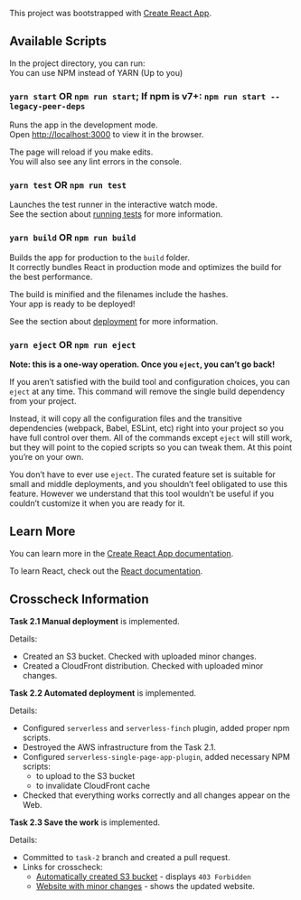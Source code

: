 This project was bootstrapped with [Create React App](https://github.com/facebook/create-react-app).

## Available Scripts

In the project directory, you can run:  
You can use NPM instead of YARN (Up to you)  

### `yarn start` OR `npm run start`; If npm is v7+: `npm run start --legacy-peer-deps`

Runs the app in the development mode.<br />
Open [http://localhost:3000](http://localhost:3000) to view it in the browser.

The page will reload if you make edits.<br />
You will also see any lint errors in the console.

### `yarn test` OR `npm run test`

Launches the test runner in the interactive watch mode.<br />
See the section about [running tests](https://facebook.github.io/create-react-app/docs/running-tests) for more information.

### `yarn build` OR `npm run build`

Builds the app for production to the `build` folder.<br />
It correctly bundles React in production mode and optimizes the build for the best performance.

The build is minified and the filenames include the hashes.<br />
Your app is ready to be deployed!

See the section about [deployment](https://facebook.github.io/create-react-app/docs/deployment) for more information.

### `yarn eject` OR `npm run eject`

**Note: this is a one-way operation. Once you `eject`, you can’t go back!**

If you aren’t satisfied with the build tool and configuration choices, you can `eject` at any time. This command will remove the single build dependency from your project.

Instead, it will copy all the configuration files and the transitive dependencies (webpack, Babel, ESLint, etc) right into your project so you have full control over them. All of the commands except `eject` will still work, but they will point to the copied scripts so you can tweak them. At this point you’re on your own.

You don’t have to ever use `eject`. The curated feature set is suitable for small and middle deployments, and you shouldn’t feel obligated to use this feature. However we understand that this tool wouldn’t be useful if you couldn’t customize it when you are ready for it.

## Learn More

You can learn more in the [Create React App documentation](https://facebook.github.io/create-react-app/docs/getting-started).

To learn React, check out the [React documentation](https://reactjs.org/).

## Crosscheck Information

**Task 2.1 Manual deployment** is implemented. 

Details: 
  - Created an S3 bucket. Checked with uploaded minor changes.
  - Created a CloudFront distribution. Checked with uploaded minor changes.

**Task 2.2 Automated deployment** is implemented.

Details:
  - Configured `serverless` and `serverless-finch` plugin, added proper npm scripts.
  - Destroyed the AWS infrastructure from the Task 2.1.
  - Configured `serverless-single-page-app-plugin`, added necessary NPM scripts:
    - to upload to the S3 bucket
    - to invalidate CloudFront cache
  - Checked that everything works correctly and all changes appear on the Web.

**Task 2.3 Save the work** is implemented.

Details:
  - Committed to `task-2` branch and created a pull request.
  - Links for crosscheck:
    - [Automatically created S3 bucket](http://varachai-s3-1.s3-website-us-east-1.amazonaws.com/) - displays `403 Forbidden`
    - [Website with minor changes](https://ddnwm4rx95lo1.cloudfront.net/) - shows the updated website.

